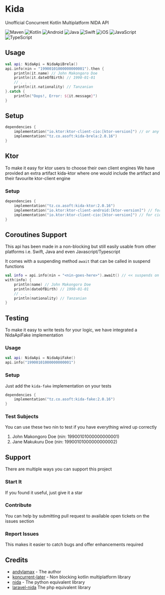 # Kida

Unofficial Concurrent Kotlin Multiplatform NIDA API

![Maven](https://img.shields.io/maven-central/v/tz.co.asoft/kida/2.0.16?style=for-the-badge)
![Kotlin](https://img.shields.io/badge/kotlin-multiplatform-blue?style=for-the-badge&logo=kotlin&logoColor=white)
![Android](https://img.shields.io/badge/Android-3DDC84?style=for-the-badge&logo=android&logoColor=white)
![Java](https://img.shields.io/badge/java-%23ED8B00.svg?style=for-the-badge&logo=&logoColor=white)
![Swift](https://img.shields.io/badge/swift-F54A2A?style=for-the-badge&logo=swift&logoColor=white)
![iOS](https://img.shields.io/badge/iOS-000000?style=for-the-badge&logo=ios&logoColor=white)
![JavaScript](https://img.shields.io/badge/javascript-%23323330.svg?style=for-the-badge&logo=javascript&logoColor=%23F7DF1E)
![TypeScript](https://img.shields.io/badge/typescript-%23007ACC.svg?style=for-the-badge&logo=typescript&logoColor=white)

## Usage

```kotlin
val api: NidaApi = NidaApiBrela()
api.info(nin = "19900101000000000001").then {
    println(it.name) // John Makongoro Doe
    println(it.dateOfBirth) // 1990-01-01
    // . . .
    println(it.nationality) // Tanzanian
}.catch {
    println("Oops!, Error: ${it.message}")
}
```

## Setup

```kotlin
dependencies {
    implementation("io.ktor:ktor-client-cio:[ktor-version]") // or any other ktor client engine
    implementation("tz.co.asoft:kida-brela:2.0.16")
}
```

## Ktor

To make it easy for ktor users to choose their own client engines
We have provided an extra artifact kida-ktor where one would include
the artifact and their favourite ktor-client engine

### Setup

```kotlin
dependencies {
    implementation("tz.co.asoft:kida-ktor:2.0.16")
    implementation("io.ktor:ktor-client-android:[ktor-version]") // for android engine
    implementation("io.ktor:ktor-client-cio:[ktor-version]") // for cio engine
}
```

## Coroutines Support

This api has been made in a non-blocking but still easily
usable from other platforms i.e.
Swift, Java and even Javascript/Typescript

It comes with a suspending method `await` that can be called in
suspend functions

```kotlin
val info = api.info(nin = "<nin-goes-here>").await() // << suspends on await
with(info) {
    println(name) // John Makongoro Doe
    println(dateOfBirth) // 1990-01-01
    // . . .
    println(nationality) // Tanzanian
}
```

## Testing

To make it easy to write tests for your logic,
we have integrated a NidaApiFake implementation

### Usage

```kotlin
val api: NidaApi = NidaApiFake()
api.info("19900101000000000001")
```

### Setup

Just add the `kida-fake` implementation on your tests

```kotlin
dependencies {
    implementation("tz.co.asoft:kida-fake:2.0.16")
}
```

### Test Subjects

You can use these two nin to test if you have everything wired up correctly

1. John Makongoro Doe (nin: 19900101000000000001)
2. Jane Makukuru Doe (nin: 19900101000000000002)

## Support

There are multiple ways you can support this project

### Start It

If you found it useful, just give it a star

### Contribute

You can help by submitting pull request to available open tickets on the issues section

### Report Issues

This makes it easier to catch bugs and offer enhancements required

## Credits

- [andylamax](https://github.com/andylamax) - The author
- [koncurrent-later](https://github.com/aSoft-Ltd/koncurrent/tree/main/later) - Non blocking kotlin multiplatform library
- [nida](https://github.com/Kalebu/Nida) - The python equivalent library
- [laravel-nida](https://github.com/alphaolomi/laravel-nida) The php equivalent library